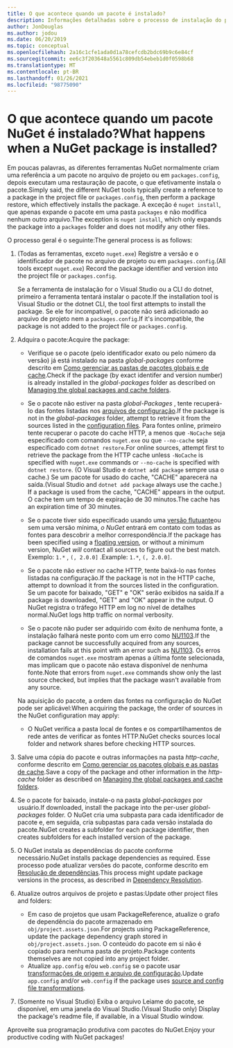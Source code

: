 ```yaml
---
title: O que acontece quando um pacote é instalado?
description: Informações detalhadas sobre o processo de instalação do pacote
author: JonDouglas
ms.author: jodou
ms.date: 06/20/2019
ms.topic: conceptual
ms.openlocfilehash: 2a16c1cfe1ada0d1a78cefcdb2bdc69b9c6e84cf
ms.sourcegitcommit: ee6c3f203648a5561c809db54ebeb1d0f0598b68
ms.translationtype: MT
ms.contentlocale: pt-BR
ms.lasthandoff: 01/26/2021
ms.locfileid: "98775090"
---
```

# <a name="what-happens-when-a-nuget-package-is-installed"></a><span data-ttu-id="3b4dc-103">O que acontece quando um pacote NuGet é instalado?</span><span class="sxs-lookup"><span data-stu-id="3b4dc-103">What happens when a NuGet package is installed?</span></span>

<span data-ttu-id="3b4dc-104">Em poucas palavras, as diferentes ferramentas NuGet normalmente criam uma referência a um pacote no arquivo de projeto ou em `packages.config`, depois executam uma restauração de pacote, o que efetivamente instala o pacote.</span><span class="sxs-lookup"><span data-stu-id="3b4dc-104">Simply said, the different NuGet tools typically create a reference to a package in the project file or `packages.config`, then perform a package restore, which effectively installs the package.</span></span> <span data-ttu-id="3b4dc-105">A exceção é `nuget install`, que apenas expande o pacote em uma pasta `packages` e não modifica nenhum outro arquivo.</span><span class="sxs-lookup"><span data-stu-id="3b4dc-105">The exception is `nuget install`, which only expands the package into a `packages` folder and does not modify any other files.</span></span>

<span data-ttu-id="3b4dc-106">O processo geral é o seguinte:</span><span class="sxs-lookup"><span data-stu-id="3b4dc-106">The general process is as follows:</span></span>

1. <span data-ttu-id="3b4dc-107">(Todas as ferramentas, exceto `nuget.exe`) Registre a versão e o identificador de pacote no arquivo de projeto ou em `packages.config`.</span><span class="sxs-lookup"><span data-stu-id="3b4dc-107">(All tools except `nuget.exe`) Record the package identifier and version into the project file or `packages.config`.</span></span>

   <span data-ttu-id="3b4dc-108">Se a ferramenta de instalação for o Visual Studio ou a CLI do dotnet, primeiro a ferramenta tentará instalar o pacote.</span><span class="sxs-lookup"><span data-stu-id="3b4dc-108">If the installation tool is Visual Studio or the dotnet CLI, the tool first attempts to install the package.</span></span> <span data-ttu-id="3b4dc-109">Se ele for incompatível, o pacote não será adicionado ao arquivo de projeto nem a `packages.config`.</span><span class="sxs-lookup"><span data-stu-id="3b4dc-109">If it's incompatible, the package is not added to the project file or `packages.config`.</span></span>

2. <span data-ttu-id="3b4dc-110">Adquira o pacote:</span><span class="sxs-lookup"><span data-stu-id="3b4dc-110">Acquire the package:</span></span>
   - <span data-ttu-id="3b4dc-111">Verifique se o pacote (pelo identificador exato ou pelo número da versão) já está instalado na pasta *global-packages* conforme descrito em [Como gerenciar as pastas de pacotes globais e de cache](../consume-packages/managing-the-global-packages-and-cache-folders.md).</span><span class="sxs-lookup"><span data-stu-id="3b4dc-111">Check if the package (by exact identifer and version number) is already installed in the *global-packages* folder as described on [Managing the global packages and cache folders](../consume-packages/managing-the-global-packages-and-cache-folders.md).</span></span>

   - <span data-ttu-id="3b4dc-112">Se o pacote não estiver na pasta *global-Packages* , tente recuperá-lo das fontes listadas nos [arquivos de configuração](../consume-packages/Configuring-NuGet-Behavior.md).</span><span class="sxs-lookup"><span data-stu-id="3b4dc-112">If the package is not in the *global-packages* folder, attempt to retrieve it from the sources listed in the [configuration files](../consume-packages/Configuring-NuGet-Behavior.md).</span></span> <span data-ttu-id="3b4dc-113">Para fontes online, primeiro tente recuperar o pacote do cache HTTP, a menos que `-NoCache` seja especificado com comandos `nuget.exe` ou que `--no-cache` seja especificado com `dotnet restore`.</span><span class="sxs-lookup"><span data-stu-id="3b4dc-113">For online sources, attempt first to retrieve the package from the HTTP cache unless `-NoCache` is specified with `nuget.exe` commands or `--no-cache` is specified with `dotnet restore`.</span></span> <span data-ttu-id="3b4dc-114">(O Visual Studio e `dotnet add package` sempre usa o cache.) Se um pacote for usado do cache, "CACHE" aparecerá na saída.</span><span class="sxs-lookup"><span data-stu-id="3b4dc-114">(Visual Studio and `dotnet add package` always use the cache.) If a package is used from the cache, "CACHE" appears in the output.</span></span> <span data-ttu-id="3b4dc-115">O cache tem um tempo de expiração de 30 minutos.</span><span class="sxs-lookup"><span data-stu-id="3b4dc-115">The cache has an expiration time of 30 minutes.</span></span>

   - <span data-ttu-id="3b4dc-116">Se o pacote tiver sido especificado usando uma [versão flutuante](../consume-packages/Package-References-in-Project-Files.md#floating-versions)ou sem uma versão mínima, *o NuGet* entrará em contato com todas as fontes para descobrir a melhor correspondência.</span><span class="sxs-lookup"><span data-stu-id="3b4dc-116">If the package has been specified using a [floating version](../consume-packages/Package-References-in-Project-Files.md#floating-versions), or without a minimum version, NuGet *will* contact all sources to figure out the best match.</span></span>
   <span data-ttu-id="3b4dc-117">Exemplo: `1.*` , `(, 2.0.0]` .</span><span class="sxs-lookup"><span data-stu-id="3b4dc-117">Example: `1.*`, `(, 2.0.0]`.</span></span>

   - <span data-ttu-id="3b4dc-118">Se o pacote não estiver no cache HTTP, tente baixá-lo nas fontes listadas na configuração.</span><span class="sxs-lookup"><span data-stu-id="3b4dc-118">If the package is not in the HTTP cache, attempt to download it from the sources listed in the configuration.</span></span> <span data-ttu-id="3b4dc-119">Se um pacote for baixado, "GET" e "OK" serão exibidos na saída.</span><span class="sxs-lookup"><span data-stu-id="3b4dc-119">If a package is downloaded, "GET" and "OK" appear in the output.</span></span> <span data-ttu-id="3b4dc-120">O NuGet registra o tráfego HTTP em log no nível de detalhes normal.</span><span class="sxs-lookup"><span data-stu-id="3b4dc-120">NuGet logs http traffic on normal verbosity.</span></span>

   - <span data-ttu-id="3b4dc-121">Se o pacote não puder ser adquirido com êxito de nenhuma fonte, a instalação falhará neste ponto com um erro como [NU1103](../reference/errors-and-warnings/NU1103.md).</span><span class="sxs-lookup"><span data-stu-id="3b4dc-121">If the package cannot be successfully acquired from any sources, installation fails at this point with an error such as [NU1103](../reference/errors-and-warnings/NU1103.md).</span></span> <span data-ttu-id="3b4dc-122">Os erros de comandos `nuget.exe` mostram apenas a última fonte selecionada, mas implicam que o pacote não estava disponível de nenhuma fonte.</span><span class="sxs-lookup"><span data-stu-id="3b4dc-122">Note that errors from `nuget.exe` commands show only the last source checked, but implies that the package wasn't available from any source.</span></span>

   <span data-ttu-id="3b4dc-123">Na aquisição do pacote, a ordem das fontes na configuração do NuGet pode ser aplicável:</span><span class="sxs-lookup"><span data-stu-id="3b4dc-123">When acquiring the package, the order of sources in the NuGet configuration may apply:</span></span>

   - <span data-ttu-id="3b4dc-124">O NuGet verifica a pasta local de fontes e os compartilhamentos de rede antes de verificar as fontes HTTP.</span><span class="sxs-lookup"><span data-stu-id="3b4dc-124">NuGet checks sources local folder and network shares before checking HTTP sources.</span></span>

3. <span data-ttu-id="3b4dc-125">Salve uma cópia do pacote e outras informações na pasta *http-cache*, conforme descrito em [Como gerenciar os pacotes globais e as pastas de cache](../consume-packages/managing-the-global-packages-and-cache-folders.md).</span><span class="sxs-lookup"><span data-stu-id="3b4dc-125">Save a copy of the package and other information in the *http-cache* folder as described on [Managing the global packages and cache folders](../consume-packages/managing-the-global-packages-and-cache-folders.md).</span></span>

4. <span data-ttu-id="3b4dc-126">Se o pacote for baixado, instale-o na pasta *global-packages* por usuário.</span><span class="sxs-lookup"><span data-stu-id="3b4dc-126">If downloaded, install the package into the per-user *global-packages* folder.</span></span> <span data-ttu-id="3b4dc-127">O NuGet cria uma subpasta para cada identificador de pacote e, em seguida, cria subpastas para cada versão instalada do pacote.</span><span class="sxs-lookup"><span data-stu-id="3b4dc-127">NuGet creates a subfolder for each package identifier, then creates subfolders for each installed version of the package.</span></span>

5. <span data-ttu-id="3b4dc-128">O NuGet instala as dependências do pacote conforme necessário.</span><span class="sxs-lookup"><span data-stu-id="3b4dc-128">NuGet installs package dependencies as required.</span></span> <span data-ttu-id="3b4dc-129">Esse processo pode atualizar versões do pacote, conforme descrito em [Resolução de dependências](../concepts/dependency-resolution.md).</span><span class="sxs-lookup"><span data-stu-id="3b4dc-129">This process might update package versions in the process, as described in [Dependency Resolution](../concepts/dependency-resolution.md).</span></span>

6. <span data-ttu-id="3b4dc-130">Atualize outros arquivos de projeto e pastas:</span><span class="sxs-lookup"><span data-stu-id="3b4dc-130">Update other project files and folders:</span></span>

    - <span data-ttu-id="3b4dc-131">Em caso de projetos que usam PackageReference, atualize o grafo de dependência do pacote armazenado em `obj/project.assets.json`.</span><span class="sxs-lookup"><span data-stu-id="3b4dc-131">For projects using PackageReference, update the package dependency graph stored in `obj/project.assets.json`.</span></span> <span data-ttu-id="3b4dc-132">O conteúdo do pacote em si não é copiado para nenhuma pasta de projeto.</span><span class="sxs-lookup"><span data-stu-id="3b4dc-132">Package contents themselves are not copied into any project folder.</span></span>
    - <span data-ttu-id="3b4dc-133">Atualize `app.config` e/ou `web.config` se o pacote usar [transformações de origem e arquivo de configuração](../create-packages/source-and-config-file-transformations.md).</span><span class="sxs-lookup"><span data-stu-id="3b4dc-133">Update `app.config` and/or `web.config` if the package uses [source and config file transformations](../create-packages/source-and-config-file-transformations.md).</span></span>

7. <span data-ttu-id="3b4dc-134">(Somente no Visual Studio) Exiba o arquivo Leiame do pacote, se disponível, em uma janela do Visual Studio.</span><span class="sxs-lookup"><span data-stu-id="3b4dc-134">(Visual Studio only) Display the package's readme file, if available, in a Visual Studio window.</span></span>

<span data-ttu-id="3b4dc-135">Aproveite sua programação produtiva com pacotes do NuGet.</span><span class="sxs-lookup"><span data-stu-id="3b4dc-135">Enjoy your productive coding with NuGet packages!</span></span>
